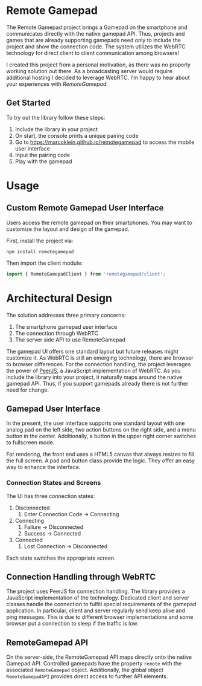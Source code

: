 # Remote Gamepad
The Remote Gamepad project brings a Gamepad on the smartphone and communicates directly with the native gamepad API.
Thus, projects and games that are already supporting gamepads need only to include the project and show the connection code.
The system utilizes the WebRTC technology for direct client to client communication among browsers!

I created this project from a personal motivation, as there was no properly working solution out there.
As a broadcasting server would require additional hosting I decided to leverage WebRTC.
I'm happy to hear about your experiences with *RemoteGamepad*.

## Get Started
To try out the library follow these steps:

1. Include the library in your project
1. On start, the console prints a unique pairing code
1. Go to https://marcoklein.github.io/remotegamepad to access the mobile user interface
1. Input the pairing code
1. Play with the gamepad

# Usage
## Custom Remote Gamepad User Interface
Users access the remote gamepad on their smartphones. You may want to customize the layout and design of the gamepad.

First, install the project via:

```shell
npm install remotegamepad
```

Then import the client module:

```ts
import { RemoteGamepadClient } from 'remotegamepad/client';
```


# Architectural Design
The solution addresses three primary concerns:

1. The smartphone gamepad user interface
2. The connection through WebRTC
3. The server side API to use RemoteGamepad

The gamepad UI offers one standard layout but future releases might customize it. As WebRTC is still an emerging technology, there are browser to browser differences.
For the connection handling, the project leverages the power of [PeerJS](https://peerjs.com/), a JavaScript implementation of WebRTC. As you include the library into your project, it naturally maps around the native gamepad API. Thus, if you support gamepads already there is not further need for change.

## Gamepad User Interface
In the present, the user interface supports one standard layout with one analog pad on the left side, two action buttons on the right side, and a menu button in the center. Additionally, a button in the upper right corner switches to fullscreen mode.

For rendering, the front end uses a HTML5 canvas that always resizes to fill the full screen. A pad and button class provide the logic. They offer an easy way to enhance the interface.

### Connection States and Screens
The UI has three connection states:
1. Disconnected
    1. Enter Connection Code -> Connecting
2. Connecting
    1. Failure -> Disconnected
    1. Success -> Connected
3. Connected
    1. Lost Connection -> Disconnected

Each state switches the appropriate screen.

## Connection Handling through WebRTC
The project uses PeerJS for connection handling. The library provides a JavaScript implementation of the technology. Dedicated client and server classes handle the connection to fulfill special requirements of the gamepad application. In particular, client and server regularly send keep alive and ping messages. This is due to different browser implementations and some browser put a connection to sleep if the traffic is low.

## RemoteGamepad API
On the server-side, the RemoteGamepad API maps directly onto the native Gamepad API. Controlled gamepads have the property `remote` with the associated `RemoteGamepad` object. Additionally, the global object `RemoteGamepadAPI` provides direct access to further API elements.